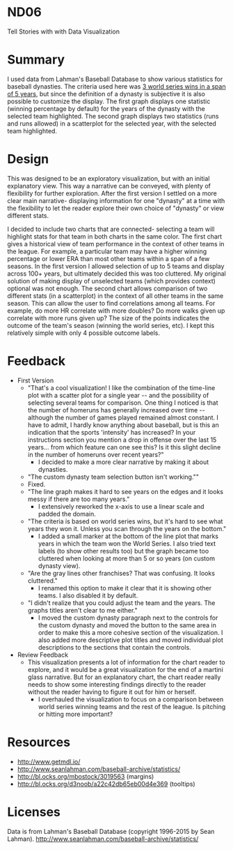 # ND06
Tell Stories with with Data Visualization

# Summary
I used data from Lahman's Baseball Database to show various statistics for baseball dynasties.  The criteria used here was <a href="http://espn.go.com/blog/sweetspot/post/_/id/54157/ranking-baseballs-greatest-dynasties">3 world series wins in a span of 5 years</a>, but since the definition of a dynasty is subjective it is also possible to customize the display.  The first graph displays one statistic (winning percentage by default) for the years of the dynasty with the selected team highlighted. The second graph displays two statistics (runs and runs allowed) in a scatterplot for the selected year, with the selected team highlighted.  

# Design
This was designed to be an exploratory visualization, but with an initial explanatory view.  This way a narrative can be conveyed, with plenty of flexibility for further exploration.  After the first version I settled on a more clear main narrative- displaying information for one "dynasty" at a time with the flexibility to let the reader explore their own choice of "dynasty" or view different stats.

I decided to include two charts that are connected- selecting a team will highlight stats for that team in both charts in the same color.  The first chart gives a historical view of team performance in the context of other teams in the league. For example, a particular team may have a higher winning percentage or lower ERA than most other teams within a span of a few seasons.  In the first version I allowed selection of up to 5 teams and display across 100+ years, but ultimately decided this was too cluttered.  My original solution of making display of unselected teams (which provides context) optional was not enough.  The second chart allows comparison of two different stats (in a scatterplot) in the context of all other teams in the same season.  This can allow the user to find correlations among all teams.  For example, do more HR correlate with more doubles?  Do more walks given up correlate with more runs given up?  The size of the points indicates the outcome of the team's season (winning the world series, etc).  I kept this relatively simple with only 4 possible outcome labels.

# Feedback
* First Version
  * "That's a cool visualization! I like the combination of the time-line plot with a scatter plot for a single year -- and the possibility of selecting several teams for comparison.  One thing I noticed is that the number of homeruns has generally increased over time -- although the number of games played remained almost constant. I have to admit, I hardly know anything about baseball, but is this an indication that the sports 'intensity' has increased? In your instructions section you mention a drop in offense over the last 15 years... from which feature can one see this? Is it this slight decline in the number of homeruns over recent years?"
    * I decided to make a more clear narrative by making it about dynasties.
  * "The custom dynasty team selection button isn't working.""
   * Fixed.
  * "The line graph makes it hard to see years on the edges and it looks messy if there are too many years."
    * I extensively reworked the x-axis to use a linear scale and padded the domain.
  * "The criteria is based on world series wins, but it's hard to see what years they won it.  Unless you scan through the years on the bottom."
    * I added a small marker at the bottom of the line plot that marks years in which the team won the World Series.  I also tried text labels (to show other results too) but the graph became too cluttered when looking at more than 5 or so years (on custom dynasty view).
  * "Are the gray lines other franchises?  That was confusing.  It looks cluttered."
    * I renamed this option to make it clear that it is showing other teams.  I also disabled it by default.
  * "I didn't realize that you could adjust the team and the years.  The graphs titles aren't clear to me either."
    * I moved the custom dynasty paragraph next to the controls for the custom dynasty and moved the button to the same area in order to make this a more cohesive section of the visualization.  I also added more descriptive plot titles and moved individual plot descriptions to the sections that contain the controls.
* Review Feedback
  * This visualization presents a lot of information for the chart reader to explore, and it would be a great visualization for the end of a martini glass narrative. But for an explanatory chart, the chart reader really needs to show some interesting findings directly to the reader without the reader having to figure it out for him or herself.
    * I overhauled the visualization to focus on a comparison between world series winning teams and the rest of the league.  Is pitching or hitting more important?


# Resources
* http://www.getmdl.io/
* http://www.seanlahman.com/baseball-archive/statistics/
* http://bl.ocks.org/mbostock/3019563 (margins)
* http://bl.ocks.org/d3noob/a22c42db65eb00d4e369 (tooltips)

# Licenses
Data is from Lahman's Baseball Database (copyright 1996-2015 by Sean Lahman).
http://www.seanlahman.com/baseball-archive/statistics/